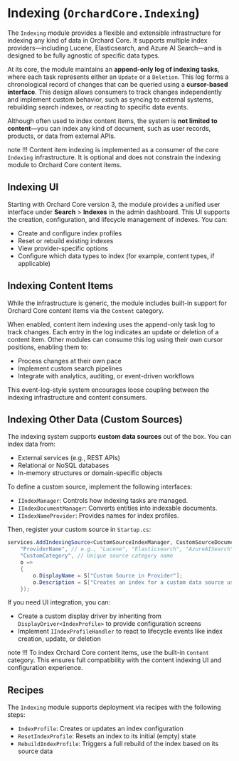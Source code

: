 # Indexing (`OrchardCore.Indexing`)

The `Indexing` module provides a flexible and extensible infrastructure for indexing any kind of data in Orchard Core. It supports multiple index providers—including Lucene, Elasticsearch, and Azure AI Search—and is designed to be fully agnostic of specific data types.

At its core, the module maintains an **append-only log of indexing tasks**, where each task represents either an `Update` or a `Deletion`. This log forms a chronological record of changes that can be queried using a **cursor-based interface**. This design allows consumers to track changes independently and implement custom behavior, such as syncing to external systems, rebuilding search indexes, or reacting to specific data events.

Although often used to index content items, the system is **not limited to content**—you can index any kind of document, such as user records, products, or data from external APIs.

note !!!
     Content item indexing is implemented as a consumer of the core `Indexing` infrastructure. It is optional and does not constrain the indexing module to Orchard Core content items.

## Indexing UI

Starting with Orchard Core version 3, the module provides a unified user interface under **Search** > **Indexes** in the admin dashboard. This UI supports the creation, configuration, and lifecycle management of indexes. You can:

* Create and configure index profiles
* Reset or rebuild existing indexes
* View provider-specific options
* Configure which data types to index (for example, content types, if applicable)

## Indexing Content Items

While the infrastructure is generic, the module includes built-in support for Orchard Core content items via the `Content` category.

When enabled, content item indexing uses the append-only task log to track changes. Each entry in the log indicates an update or deletion of a content item. Other modules can consume this log using their own cursor positions, enabling them to:

* Process changes at their own pace
* Implement custom search pipelines
* Integrate with analytics, auditing, or event-driven workflows

This event-log-style system encourages loose coupling between the indexing infrastructure and content consumers.

## Indexing Other Data (Custom Sources)

The indexing system supports **custom data sources** out of the box. You can index data from:

* External services (e.g., REST APIs)
* Relational or NoSQL databases
* In-memory structures or domain-specific objects

To define a custom source, implement the following interfaces:

* `IIndexManager`: Controls how indexing tasks are managed.
* `IIndexDocumentManager`: Converts entities into indexable documents.
* `IIndexNameProvider`: Provides names for index profiles.

Then, register your custom source in `Startup.cs`:

```csharp
services.AddIndexingSource<CustomSourceIndexManager, CustomSourceDocumentIndexManager, CustomSourceIndexNameProvider>(
    "ProviderName", // e.g., "Lucene", "Elasticsearch", "AzureAISearch"
    "CustomCategory", // Unique source category name
    o =>
    {
        o.DisplayName = S["Custom Source in Provider"];
        o.Description = S["Creates an index for a custom data source using the selected provider."];
    });
```

If you need UI integration, you can:

* Create a custom display driver by inheriting from `DisplayDriver<IndexProfile>` to provide configuration screens
* Implement `IIndexProfileHandler` to react to lifecycle events like index creation, update, or deletion

note !!!
     To index Orchard Core content items, use the built-in `Content` category. This ensures full compatibility with the content indexing UI and configuration experience.

## Recipes

The `Indexing` module supports deployment via recipes with the following steps:

* `IndexProfile`: Creates or updates an index configuration
* `ResetIndexProfile`: Resets an index to its initial (empty) state
* `RebuildIndexProfile`: Triggers a full rebuild of the index based on its source data
